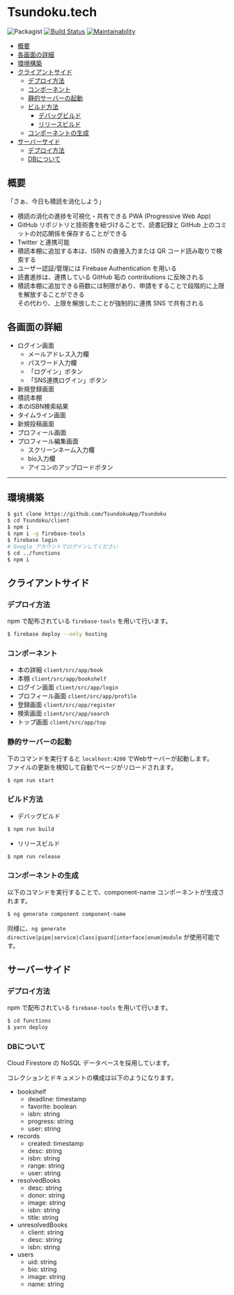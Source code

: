 # Tsundoku.tech


![Packagist](https://img.shields.io/packagist/l/doctrine/orm.svg) [![Build Status](https://travis-ci.com/TsundokuApp/Tsundoku.svg?branch=develop)](https://travis-ci.com/TsundokuApp/Tsundoku) [![Maintainability](https://api.codeclimate.com/v1/badges/24df2547bd334d08558a/maintainability)](https://codeclimate.com/github/TsundokuApp/Tsundoku/maintainability)

- [概要](#overview)
- [各画面の詳細](#pages)
- [環境構築](#set_up_an_environment)
- [クライアントサイド](#client_side)
  - [デプロイ方法](#how_to_deploy_client_side)
  - [コンポーネント](#components)
  - [静的サーバーの起動](#launch_server)
  - [ビルド方法](#how_to_build)
    - [デバッグビルド](#debug_build)
    - [リリースビルド](#release_build)
  - [コンポーネントの生成](#generate_components)
- [サーバーサイド](#server_side)
  - [デプロイ方法](#how_to_deploy_server_side)
  - [DBについて](#db)

<a name="overview">

## 概要

「さぁ、今日も積読を消化しよう」

- 積読の消化の進捗を可視化・共有できる PWA (Progressive Web App)
- GitHub リポジトリと技術書を紐づけることで、読書記録と GitHub 上のコミットの対応関係を保存することができる
- Twitter と連携可能
- 積読本棚に追加する本は、ISBN の直接入力または QR コード読み取りで検索する
- ユーザー認証/管理には Firebase Authentication を用いる
- 読書進捗は、連携している GitHub 垢の contributions に反映される
- 積読本棚に追加できる冊数には制限があり、申請をすることで段階的に上限を解放することができる  
  その代わり、上限を解放したことが強制的に連携 SNS で共有される

<a name="pages">

## 各画面の詳細

- ログイン画面
  - メールアドレス入力欄
  - パスワード入力欄
  - 「ログイン」ボタン
  - 「SNS連携ログイン」ボタン
- 新規登録画面
- 積読本棚
- 本のISBN検索結果
- タイムライン画面
- 新規投稿画面
- プロフィール画面
- プロフィール編集画面
  - スクリーンネーム入力欄
  - bio入力欄
  - アイコンのアップロードボタン

___

<a name="set_up_an_environment">

## 環境構築

```bash
$ git clone https://github.com/TsundokuApp/Tsundoku
$ cd Tsundoku/client
$ npm i
$ npm i -g firebase-tools
$ firebase login
# Google アカウントでログインしてください
$ cd ../functions
$ npm i
```

<a name="client_side">

## クライアントサイド

<a name="how_to_deploy_client_side">

### デプロイ方法

npm で配布されている ``firebase-tools`` を用いて行います。

```bash
$ firebase deploy --only hosting
```

<a name="components">

### コンポーネント

- 本の詳細  ``client/src/app/book``
- 本棚  ``client/src/app/bookshelf``
- ログイン画面  ``client/src/app/login``
- プロフィール画面  ``client/src/app/profile``
- 登録画面  ``client/src/app/register``
- 検索画面  ``client/src/app/search``
- トップ画面  ``client/src/app/top``

<a name="launch_server">

### 静的サーバーの起動

下のコマンドを実行すると ``localhost:4200`` でWebサーバーが起動します。  
ファイルの更新を検知して自動でページがリロードされます。

```bash
$ npm run start
```

<a name="how_to_build">

### ビルド方法

<a name="debug_build">

- デバッグビルド

```bash
$ npm run build
```

<a name="release_build">

- リリースビルド

```bash
$ npm run release
```

<a name="generate_components">

### コンポーネントの生成

以下のコマンドを実行することで、component-name コンポーネントが生成されます。

```bash
$ ng generate component component-name
```

同様に、``ng generate directive|pipe|service|class|guard|interface|enum|module`` が使用可能です。

<a name="server_side">

## サーバーサイド

<a name="how_to_deploy_server_side">

### デプロイ方法

npm で配布されている ``firebase-tools`` を用いて行います。

```bash
$ cd functions
$ yarn deploy
```

<a name="db">

### DBについて

Cloud Firestore の NoSQL データベースを採用しています。

コレクションとドキュメントの構成は以下のようになります。

- bookshelf
  - deadline: timestamp
  - favorite: boolean
  - isbn: string
  - progress: string
  - user: string
- records
  - created: timestamp
  - desc: string
  - isbn: string
  - range: string
  - user: string
- resolvedBooks
  - desc: string
  - donor: string
  - image: string
  - isbn: string
  - title: string
- unresolvedBooks
  - client: string
  - desc: string
  - isbn: string
- users
  - uid: string
  - bio: string
  - image: string
  - name: string
